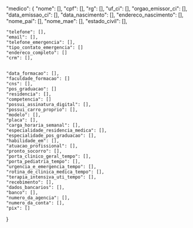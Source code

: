
  "medico": {
    "nome": [],
    "cpf": [],
    "rg": [],
    "uf_ci": [],
    "orgao_emissor_ci": [],
    "data_emissao_ci": [],
    "data_nascimento": [],
    "endereco_nascimento": [],
    "nome_pai": [],
    "nome_mae": [],
    "estado_civil": [],

    "telefone": [],
    "email": [],
    "telefone_emergencia": [],
    "tipo_contato_emergencia": []
    "endereco_completo": []
    "crm": [],

    
    "data_formacao": [],
    "faculdade_formacao": []
    "cns": [],
    "pos_graduacao": []
    "residencia": [],
    "competencia": []
    "possui_assinatura_digital": [],
    "possui_carro_proprio": [],
    "modelo": [],
    "placa": [],
    "carga_horaria_semanal": [],
    "especialidade_residencia_medica": [],
    "especialidade_pos_graduacao": [],
    "habilidade_em": [],
    "atuacao_profissional": [],
    "pronto_socorro": [],
    "porta_clinico_geral_tempo": [],
    "porta_pediatria_tempo": [],
    "urgencia_e_emergencia_tempo": [],
    "rotina_de_clinica_medica_tempo": [],
    "terapia_intensiva_uti_tempo": [],
    "recebimento": [],
    "dados_bancarios": [],
    "banco": [],
    "numero_da_agencia": [],
    "numero_da_conta": [],
    "pix": []
  }



